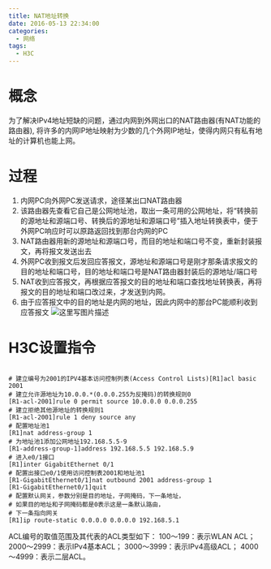 ```yaml
---
title: NAT地址转换
date: 2016-05-13 22:34:00
categories:
  - 网络
tags: 
  - H3C
---
```


# 概念
为了解决IPv4地址短缺的问题，通过内网到外网出口的NAT路由器(有NAT功能的路由器), 将许多的内网IP地址映射为少数的几个外网IP地址，使得内网只有私有地址的计算机也能上网。
# 过程
1. 内网PC向外网PC发送请求，途径某出口NAT路由器
2. 该路由器先查看它自己是公网地址池，取出一条可用的公网地址，将“转换前的源地址和源端口号、转换后的源地址和源端口号”插入地址转换表中，便于外网PC响应时可以原路返回找到那台内网的PC
3. NAT路由器用新的源地址和源端口号，而目的地址和端口号不变，重新封装报文，再将报文发送出去
4. 外网PC收到报文后发回应答报文，源地址和源端口号是刚才那条请求报文的目的地址和端口号，目的地址和端口号是NAT路由器封装后的源地址/端口号
5. NAT收到应答报文，再根据应答报文的目的地址和端口查找地址转换表，再将报文的目的地址和端口改过来，才发送到内网。
6. 由于应答报文中的目的地址是内网的地址，因此内网中的那台PC能顺利收到应答报文
![这里写图片描述](http://img.blog.csdn.net/20160513214557643)

# H3C设置指令
```

# 建立编号为2001的IPV4基本访问控制列表(Access Control Lists)[R1]acl basic 2001
# 建立允许源地址为10.0.0.*(0.0.0.255为反掩码)的转换规则0
[R1-acl-2001]rule 0 permit source 10.0.0.0 0.0.0.255 
# 建立拒绝其他源地址的转换规则1
[R1-acl-2001]rule 1 deny source any
# 配置地址池1
[R1]nat address-group 1
# 为地址池1添加公网地址192.168.5.5-9
[R1-address-group-1]address 192.168.5.5 192.168.5.9 
# 进入e0/1接口
[R1]inter GigabitEthernet 0/1
# 配置出接口e0/1使用访问控制表2001和地址池1
[R1-GigabitEthernet0/1]nat outbound 2001 address-group 1
[R1-GigabitEthernet0/1]quit
# 配置默认网关，参数分别是目的地址，子网掩码，下一条地址，
# 如果目的地址和子网掩码都是0表示这是一条默认路由，
# 下一条指向网关
[R1]ip route-static 0.0.0.0 0.0.0.0 192.168.5.1
```
ACL编号的取值范围及其代表的ACL类型如下：
100～199：表示WLAN ACL；
2000～2999：表示IPv4基本ACL；
3000～3999：表示IPv4高级ACL；
4000～4999：表示二层ACL。
